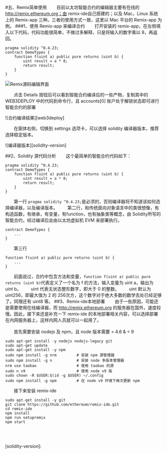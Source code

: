 #五、Remix简单使用
&nbsp;&nbsp;&nbsp;&nbsp;&nbsp;&nbsp;&nbsp;目前以太坊智能合约的编辑器主要有在线的 http://remix.ethereum.org；由 remix-ide自己搭建的；以及 Mac，Linux 系统上的 Remix-app 三种。三者的使用方式一致，这里以 Mac 平台的 Remix-app 为例。
###1、使用 Remix-app 来编译合约
&nbsp;&nbsp;&nbsp;&nbsp;&nbsp;&nbsp;&nbsp;打开安装的 remix-app，在左侧填入以下代码，代码功能很简单，不做过多解释，只是将输入的数字乘以 8，再返回。

```
pragma solidity ^0.4.23;
contract DemoTypes {
    function f(uint a) public pure returns (uint b) {
        uint result = a * 8;
        return result;
    }
}
```

![Remix源码编辑界面][remix-source-code]

&nbsp;&nbsp;&nbsp;&nbsp;&nbsp;&nbsp;&nbsp;点击 Details 按钮后可以看到智能合约编译后的一些产物，复制其中的 WEB3DEPLOY 中的代码到命令行，且 accounts[0] 账户处于解锁状态即可进行智能合约的部署

![合约编译结果][web3deploy]

&nbsp;&nbsp;&nbsp;&nbsp;&nbsp;&nbsp;&nbsp;在窗体右侧，切换到 settings 选项卡，可以选择 solidity 编译器版本，推荐选择稳定版本。

![编译器版本][solidity-version]

##2、Solidity 源代码分析
&nbsp;&nbsp;&nbsp;&nbsp;&nbsp;&nbsp;&nbsp;这个最简单的智能合约代码如下：

```
pragma solidity ^0.4.23;
contract DemoTypes {
    function f(uint a) public pure returns (uint b) {
        uint result = a * 8;
        return result;
    }
}
```

&nbsp;&nbsp;&nbsp;&nbsp;&nbsp;&nbsp;&nbsp;第一行 ```pragma solidity ^0.4.23;```是必须的，否则编译器将不知道该如何选择编译器，以及编译版本。
&nbsp;&nbsp;&nbsp;&nbsp;&nbsp;&nbsp;&nbsp;第二行，和传统面向对象语言中的类很想像，有构造函数，有继承，有变量，有function，也有抽象类等概念，由 Solidity所写的智能合约，经过编译后会由以太坊虚拟机 EVM 来部署执行。

```
contract DemoTypes {
    ...
}
```

&nbsp;&nbsp;&nbsp;&nbsp;&nbsp;&nbsp;&nbsp;第三行

```
function f(uint a) public pure returns (uint b) {
    ...
}
```

&nbsp;&nbsp;&nbsp;&nbsp;&nbsp;&nbsp;&nbsp;前面说过，合约中包含方法和变量，```function f(uint a) public pure returns (uint b)```代表定义了一个名为 f 的方法，输入变量为 uint a，输出为 uint b。
&nbsp;&nbsp;&nbsp;&nbsp;&nbsp;&nbsp;&nbsp;uint 代表无状态整形数字，即大于 0 的整数。
&nbsp;&nbsp;&nbsp;&nbsp;&nbsp;&nbsp;&nbsp;uint 默认为 uint256，即最大值为 2 的 256次方，这个数字对于绝大多数的数学去处已经足够了。同理还有 uint8 等。
##3、Remix-ide本地部署
&nbsp;&nbsp;&nbsp;&nbsp;&nbsp;&nbsp;&nbsp;由于一些原因，可能还是需要使用在线编译器，而 http://remix.ethereum.org 的服务器在国外，速度较慢。因此，接下来还是补充一下 remix-ide 的本地部署相关内容，可以选择部署在内网服务器上，这样内网人员就可以一起用了。<br/>
<br/>&nbsp;&nbsp;&nbsp;&nbsp;&nbsp;&nbsp;&nbsp;首先需要安装 nodejs 及 npm，且 node 版本需要 > 4.6 & < 9

```
sudo apt-get install -y nodejs nodejs-legacy git
sudo apt-get update
sudo apt-get install -y npm
sudo npm install -g nrm			# 安装 npm 源管理器
sudo npm install -g n			# 安装 node 多版本管理器
nrm use taobao					# 使用 taobao 的源
sudo n v9						# 使用 node v9 版
sudo chown -R $USER:$(id -g $USER) ~/.config
sudo npm install -g npm			# 在 node v9 环境下再次更新 npm
```

&nbsp;&nbsp;&nbsp;&nbsp;&nbsp;&nbsp;&nbsp;接下来安装 remix-ide

```
sudo apt-get install -y git
git clone https://github.com/ethereum/remix-ide.git
cd remix-ide
npm install
npm run setupremix
npm start
```

&nbsp;&nbsp;&nbsp;&nbsp;&nbsp;&nbsp;&nbsp;
&nbsp;&nbsp;&nbsp;&nbsp;&nbsp;&nbsp;&nbsp;
&nbsp;&nbsp;&nbsp;&nbsp;&nbsp;&nbsp;&nbsp;
&nbsp;&nbsp;&nbsp;&nbsp;&nbsp;&nbsp;&nbsp;
&nbsp;&nbsp;&nbsp;&nbsp;&nbsp;&nbsp;&nbsp;
&nbsp;&nbsp;&nbsp;&nbsp;&nbsp;&nbsp;&nbsp;
&nbsp;&nbsp;&nbsp;&nbsp;&nbsp;&nbsp;&nbsp;
&nbsp;&nbsp;&nbsp;&nbsp;&nbsp;&nbsp;&nbsp;
&nbsp;&nbsp;&nbsp;&nbsp;&nbsp;&nbsp;&nbsp;
&nbsp;&nbsp;&nbsp;&nbsp;&nbsp;&nbsp;&nbsp;
&nbsp;&nbsp;&nbsp;&nbsp;&nbsp;&nbsp;&nbsp;
&nbsp;&nbsp;&nbsp;&nbsp;&nbsp;&nbsp;&nbsp;
&nbsp;&nbsp;&nbsp;&nbsp;&nbsp;&nbsp;&nbsp;
&nbsp;&nbsp;&nbsp;&nbsp;&nbsp;&nbsp;&nbsp;
&nbsp;&nbsp;&nbsp;&nbsp;&nbsp;&nbsp;&nbsp;
&nbsp;&nbsp;&nbsp;&nbsp;&nbsp;&nbsp;&nbsp;
&nbsp;&nbsp;&nbsp;&nbsp;&nbsp;&nbsp;&nbsp;
&nbsp;&nbsp;&nbsp;&nbsp;&nbsp;&nbsp;&nbsp;
&nbsp;&nbsp;&nbsp;&nbsp;&nbsp;&nbsp;&nbsp;
&nbsp;&nbsp;&nbsp;&nbsp;&nbsp;&nbsp;&nbsp;
&nbsp;&nbsp;&nbsp;&nbsp;&nbsp;&nbsp;&nbsp;
&nbsp;&nbsp;&nbsp;&nbsp;&nbsp;&nbsp;&nbsp;


[remix-source-code]:
[web3deploy]:
[solidity-version]:













